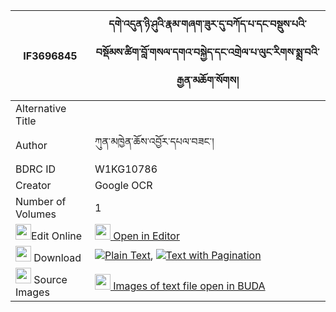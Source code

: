|IF3696845|དགེ་འདུན་ཉི་ཤུའི་རྣམ་གཞག་ཟུར་དུ་བཀོད་པ་དང་བསྡུས་པའི་བསྡོམས་ཚིག་བློ་གསལ་དགའ་བསྐྱེད་དང་འགྲེལ་པ་ལུང་རིགས་སྨྲ་བའི་རྒྱན་མཆོག་སོགས། 
| --- | --- 
|Alternative Title |
|Author| ཀུན་མཁྱེན་ཆོས་འབྱོར་དཔལ་བཟང་།
|BDRC ID | W1KG10786
|Creator | Google OCR
|Number of Volumes| 1
|<img width="25" src="https://img.icons8.com/color/25/000000/edit-property.png">Edit Online| [<img width="25" src="https://avatars.githubusercontent.com/u/45091458?s=200&v=4"> Open in Editor](http://editor.openpecha.org/IF3696845)
|<img width="25" src="https://img.icons8.com/fluent/48/000000/download-2.png"/>  Download | [![](https://img.icons8.com/color/20/000000/txt.png)Plain Text](https://github.com/Openpecha/IF3696845/releases/download/v1/gendun_nyishu_i_namshyak_zur_d_plain_IF3696845.zip), [![](https://img.icons8.com/color/20/000000/txt.png)Text with Pagination](https://github.com/Openpecha/IF3696845/releases/download/v1/gendun_nyishu_i_namshyak_zur_d_pages_IF3696845.zip)
|<img width="25" src="https://img.icons8.com/plasticine/100/000000/pictures-folder.png"/>  Source Images | [<img width="25" src="https://library.bdrc.io/icons/BUDA-small.svg"> Images of text file open in BUDA](https://library.bdrc.io/show/bdr:W1KG10786)